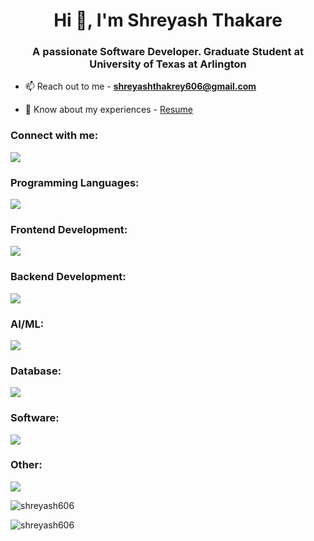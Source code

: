 <h1 align="center">Hi 👋, I'm Shreyash Thakare</h1>
<h3 align="center">A passionate Software Developer. Graduate Student at University of Texas at Arlington</h3>


- 📫 Reach out to me - **shreyashthakrey606@gmail.com**

- 📄 Know about my experiences - [Resume](https://drive.google.com/file/d/13Gkk2-yT1QDWIzQ69ZeFBDsaaWNtlJET/view?usp=drive_link)

<h3 align="left">Connect with me:</h3>

<a href="https://skillicons.dev">
    <img src="https://skillicons.dev/icons?i=linkedin" />
  </a>

<h3 align="left">Programming Languages:</h3>
<a href="https://skillicons.dev">
    <img src="https://skillicons.dev/icons?i=c,cpp,python,js,ts" />
  </a>

<h3 align="left">Frontend Development:</h3>
<a href="https://skillicons.dev">
    <img src="https://skillicons.dev/icons?i=html,css,react,tailwind,webpack,redux,gulp,babel,bootstrap,materialui" />
  </a>
    


</p>
<h3 align="left">Backend Development:</h3>
<a href="https://skillicons.dev">
    <img src="https://skillicons.dev/icons?i=nodejs,express" />
  </a>

   

</p>
<h3 align="left">AI/ML:</h3>
   <a href="https://skillicons.dev">
    <img src="https://skillicons.dev/icons?i=pytorch,sklearn" />
  </a>

<h3 align="left">Database:</h3>
<a href="https://skillicons.dev">
    <img src="https://skillicons.dev/icons?i=mysql,mongodb,postgres,elasticsearch" />
  </a>

<h3 align="left">Software:</h3>
<a href="https://skillicons.dev">
    <img src="https://skillicons.dev/icons?i=ps,ai,figma,vscode,postman" />
  </a>


  <h3 align="left">Other:</h3>
<a href="https://skillicons.dev">
    <img src="https://skillicons.dev/icons?i=git,gitlab" />
  </a>


<div align-items:"center">
    <p><img align="center" src="https://github-readme-stats.vercel.app/api/top-langs?username=shreyash606&show_icons=true&locale=en&layout=compact" alt="shreyash606" style="max-width: 100%; height: auto;" /></p>
    <p ><img align="center" src="https://github-readme-streak-stats.herokuapp.com/?user=shreyash606&" alt="shreyash606" style="max-width: 100%; height: auto;" /></p>
  </div>
